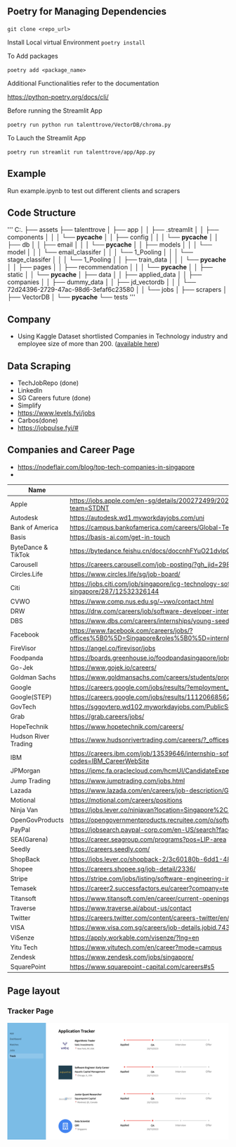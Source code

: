 ## Poetry for Managing Dependencies

`git clone <repo_url>`

Install Local virtual Environment
`poetry install`

To Add packages

`poetry add <package_name>`

Additional Functionalities refer to the documentation

https://python-poetry.org/docs/cli/

Before running the Streamlit App

`poetry run python run talenttrove/VectorDB/chroma.py`

To Lauch the Streamlit App

`poetry run streamlit run talenttrove/app/App.py`

## Example

Run example.ipynb to test out different clients and scrapers

## Code Structure

'''
C:.
├── assets
├── talenttrove
│   ├── app
│   │   ├── .streamlit
│   │   ├── components
│   │   │   └── __pycache__
│   │   ├── config
│   │   │   └── __pycache__
│   │   ├── db
│   │   ├── email
│   │   │   └── __pycache__
│   │   ├── models
│   │   │   └── model
│   │   │       └── email_classifer
│   │   │           └── 1_Pooling
│   │   │       └── stage_classifer
│   │   │           └── 1_Pooling
│   │   ├── train_data
│   │   │   └── __pycache__
│   │   ├── pages
│   │   ├── recommendation
│   │   │   └── __pycache__
│   │   ├── static
│   │   └── __pycache__
│   ├── data
│   │   ├── applied_data
│   │   ├── companies
│   │   ├── dummy_data
│   │   ├── jd_vectordb
│   │   │   └── 72d24396-2729-47ac-98d6-3efaf6c23580
│   │   └── jobs
│   ├── scrapers
│   ├── VectorDB
│   └── __pycache__
└── tests
'''

## Company

- Using Kaggle Dataset shortlisted Companies in Technology industry and employee size of more than 200. (<a href='https://github.com/caramel2001/TalentTrove/blob/main/talenttrove/data/companies/tech_companies.csv'>available here</a>)

## Data Scraping

- TechJobRepo (done)
- LinkedIn
- SG Careers future (done)
- Simplify
- https://www.levels.fyi/jobs
- Carbos(done)
- https://jobpulse.fyi/#

## Companies and Career Page

- https://nodeflair.com/blog/top-tech-companies-in-singapore
-

| Name                 | Career Page                                                                                                             |
| -------------------- | ----------------------------------------------------------------------------------------------------------------------- |
| Apple                | https://jobs.apple.com/en-sg/details/200272499/2022-apple-internship-information-systems-and-technology?team=STDNT      |
| Autodesk             | https://autodesk.wd1.myworkdayjobs.com/uni                                                                              |
| Bank of America      | https://campus.bankofamerica.com/careers/Global-Technology-Summer-Analyst-Program-APAC.html                             |
| Basis                | https://basis-ai.com/get-in-touch                                                                                       |
| ByteDance & TikTok   | https://bytedance.feishu.cn/docs/doccnhFYuO21dvlpC3ZVg4pTZ50#ruVHxU                                                     |
| Carousell            | https://careers.carousell.com/job-posting/?gh_jid=2980636                                                               |
| Circles.Life         | https://www.circles.life/sg/job-board/                                                                                  |
| Citi                 | https://jobs.citi.com/job/singapore/icg-technology-software-development-2022-summer-analyst-singapore/287/12532326144   |
| CVWO                 | https://www.comp.nus.edu.sg/~vwo/contact.html                                                                           |
| DRW                  | https://drw.com/careers/job/software-developer-intern-1933017/                                                          |
| DBS                  | https://www.dbs.com/careers/internships/young-seeder-internship                                                         |
| Facebook             | https://www.facebook.com/careers/jobs/?offices%5B0%5D=Singapore&roles%5B0%5D=intern&is_leadership=0&is_in_page=0        |
| FireVisor            | https://angel.co/firevisor/jobs                                                                                         |
| Foodpanda            | https://boards.greenhouse.io/foodpandasingapore/jobs/2399062                                                            |
| Go-Jek               | https://www.gojek.io/careers/                                                                                           |
| Goldman Sachs        | https://www.goldmansachs.com/careers/students/programs/asia-pacific/summer-analyst.html                                 |
| Google               | https://careers.google.com/jobs/results/?employment_type=INTERN&location=Singapore&q=                                   |
| Google(STEP)         | https://careers.google.com/jobs/results/111206685625721542/                                                             |
| GovTech              | https://sggovterp.wd102.myworkdayjobs.com/PublicServiceCareers/4/refreshFacet/318c8bb6f553100021d223d9780d30be          |
| Grab                 | https://grab.careers/jobs/                                                                                              |
| HopeTechnik          | https://www.hopetechnik.com/careers/                                                                                    |
| Hudson River Trading | https://www.hudsonrivertrading.com/careers/?_offices=Singapore                                                          |
| IBM                  | https://careers.ibm.com/job/13539646/internship-software-developer-jan-to-may-jun-singapore-sg/?codes=IBM_CareerWebSite |
| JPMorgan             | https://jpmc.fa.oraclecloud.com/hcmUI/CandidateExperience/en/sites/CX_1001/job/210141619                                |
| Jump Trading         | https://www.jumptrading.com/jobs.html                                                                                   |
| Lazada               | https://www.lazada.com/en/careers/job-description/GP655404/                                                             |
| Motional             | https://motional.com/careers/positions                                                                                  |
| Ninja Van            | https://jobs.lever.co/ninjavan?location=Singapore%2C%20Singapore&department=Tech&commitment=Internship                  |
| OpenGovProducts      | https://opengovernmentproducts.recruitee.com/o/software-engineering-intern                                              |
| PayPal               | https://jobsearch.paypal-corp.com/en-US/search?facetcountry=sg&location=Singapore&facetcategory=internship              |
| SEA(Garena)          | https://career.seagroup.com/programs?pos=LIP-area                                                                       |
| Seedly               | https://careers.seedly.com/                                                                                             |
| ShopBack             | https://jobs.lever.co/shopback-2/3c60180b-6dd1-48a6-9d0e-4edf80be1fc3                                                   |
| Shopee               | https://careers.shopee.sg/job-detail/2336/                                                                              |
| Stripe               | https://stripe.com/jobs/listing/software-engineering-intern/3368637                                                     |
| Temasek              | https://career2.successfactors.eu/career?company=temasekcapP2                                                           |
| Titansoft            | https://www.titansoft.com/en/career/current-openings?country=singapore&tag=3                                            |
| Traverse             | https://www.traverse.ai/about-us/contact                                                                                |
| Twitter              | https://careers.twitter.com/content/careers-twitter/en/jobs.html#location=careers-twitter%3Asr%2Foffice%2Fsingapore     |
| VISA                 | https://www.visa.com.sg/careers/job-details.jobid.743999766563075.deptid.1146810.html                                   |
| ViSenze              | https://apply.workable.com/visenze/?lng=en                                                                              |
| Yitu Tech            | https://www.yitutech.com/en/career?mode=campus                                                                          |
| Zendesk              | https://www.zendesk.com/jobs/singapore/                                                                                 |
| SquarePoint          | https://www.squarepoint-capital.com/careers#s5                                                                          |

## Page layout

### Tracker Page

<p align="center">
  <img src="assets/tracker_page.png" alt="Your image description">
</p>
